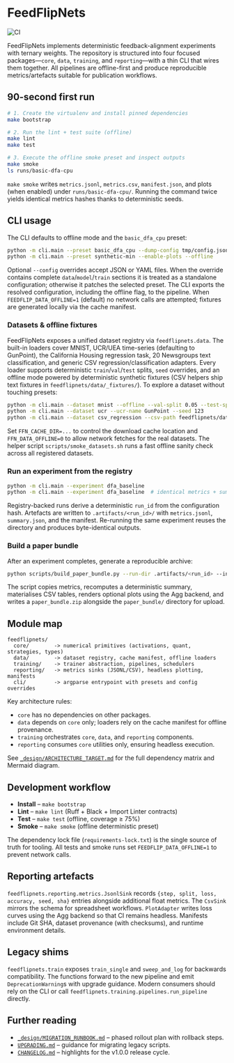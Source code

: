 # FeedFlipNets

![CI](https://github.com/akigogikar/FeedFlipNets/actions/workflows/ci.yml/badge.svg)

FeedFlipNets implements deterministic feedback-alignment experiments with ternary
weights. The repository is structured into four focused packages—`core`, `data`,
`training`, and `reporting`—with a thin CLI that wires them together. All
pipelines are offline-first and produce reproducible metrics/artefacts suitable
for publication workflows.

## 90-second first run

```bash
# 1. Create the virtualenv and install pinned dependencies
make bootstrap

# 2. Run the lint + test suite (offline)
make lint
make test

# 3. Execute the offline smoke preset and inspect outputs
make smoke
ls runs/basic-dfa-cpu
```

`make smoke` writes `metrics.jsonl`, `metrics.csv`, `manifest.json`, and plots
(when enabled) under `runs/basic-dfa-cpu/`. Running the command twice yields
identical metrics hashes thanks to deterministic seeds.

## CLI usage

The CLI defaults to offline mode and the `basic_dfa_cpu` preset:

```bash
python -m cli.main --preset basic_dfa_cpu --dump-config tmp/config.json
python -m cli.main --preset synthetic-min --enable-plots --offline
```

Optional `--config` overrides accept JSON or YAML files. When the override
contains complete `data`/`model`/`train` sections it is treated as a standalone
configuration; otherwise it patches the selected preset. The CLI exports the
resolved configuration, including the offline flag, to the pipeline. When
`FEEDFLIP_DATA_OFFLINE=1` (default) no network calls are attempted; fixtures are
generated locally via the cache manifest.

### Datasets & offline fixtures

FeedFlipNets exposes a unified dataset registry via `feedflipnets.data`. The
built-in loaders cover MNIST, UCR/UEA time-series (defaulting to GunPoint), the
California Housing regression task, 20 Newsgroups text classification, and
generic CSV regression/classification adapters. Every loader supports
deterministic `train`/`val`/`test` splits, `seed` overrides, and an offline mode
powered by deterministic synthetic fixtures (CSV helpers ship text fixtures in
`feedflipnets/data/_fixtures/`). To explore a dataset without touching presets:

```bash
python -m cli.main --dataset mnist --offline --val-split 0.05 --test-split 0.1
python -m cli.main --dataset ucr --ucr-name GunPoint --seed 123
python -m cli.main --dataset csv_regression --csv-path feedflipnets/data/_fixtures/csv_regression_fixture.csv
```

Set `FFN_CACHE_DIR=...` to control the download cache location and
`FFN_DATA_OFFLINE=0` to allow network fetches for the real datasets. The helper
script `scripts/smoke_datasets.sh` runs a fast offline sanity check across all
registered datasets.

### Run an experiment from the registry

```bash
python -m cli.main --experiment dfa_baseline
python -m cli.main --experiment dfa_baseline  # identical metrics + summary bytes
```

Registry-backed runs derive a deterministic `run_id` from the configuration
hash. Artefacts are written to `.artifacts/<run_id>/` with
`metrics.jsonl`, `summary.json`, and the manifest. Re-running the same
experiment reuses the directory and produces byte-identical outputs.

### Build a paper bundle

After an experiment completes, generate a reproducible archive:

```bash
python scripts/build_paper_bundle.py --run-dir .artifacts/<run_id> --include-plots
```

The script copies metrics, recomputes a deterministic summary, materialises
CSV tables, renders optional plots using the Agg backend, and writes a
`paper_bundle.zip` alongside the `paper_bundle/` directory for upload.

## Module map

```text
feedflipnets/
  core/        -> numerical primitives (activations, quant, strategies, types)
  data/        -> dataset registry, cache manifest, offline loaders
  training/    -> trainer abstraction, pipelines, schedulers
  reporting/   -> metrics sinks (JSONL/CSV), headless plotting, manifests
  cli/         -> argparse entrypoint with presets and config overrides
```

Key architecture rules:

- `core` has no dependencies on other packages.
- `data` depends on `core` only; loaders rely on the cache manifest for offline
  provenance.
- `training` orchestrates `core`, `data`, and `reporting` components.
- `reporting` consumes `core` utilities only, ensuring headless execution.

See [`_design/ARCHITECTURE_TARGET.md`](./_design/ARCHITECTURE_TARGET.md) for the
full dependency matrix and Mermaid diagram.

## Development workflow

- **Install** – `make bootstrap`
- **Lint** – `make lint` (Ruff + Black + Import Linter contracts)
- **Test** – `make test` (offline, coverage ≥ 75%)
- **Smoke** – `make smoke` (offline deterministic preset)

The dependency lock file (`requirements-lock.txt`) is the single source of truth
for tooling. All tests and smoke runs set `FEEDFLIP_DATA_OFFLINE=1` to prevent
network calls.

## Reporting artefacts

`feedflipnets.reporting.metrics.JsonlSink` records `{step, split, loss,
accuracy, seed, sha}` entries alongside additional float metrics. The
`CsvSink` mirrors the schema for spreadsheet workflows. `PlotAdapter` writes
loss curves using the Agg backend so that CI remains headless. Manifests include
Git SHA, dataset provenance (with checksums), and runtime environment details.

## Legacy shims

`feedflipnets.train` exposes `train_single` and `sweep_and_log` for backwards
compatibility. The functions forward to the new pipeline and emit
`DeprecationWarning`s with upgrade guidance. Modern consumers should rely on the
CLI or call `feedflipnets.training.pipelines.run_pipeline` directly.

## Further reading

- [`_design/MIGRATION_RUNBOOK.md`](./_design/MIGRATION_RUNBOOK.md) – phased
  rollout plan with rollback steps.
- [`UPGRADING.md`](./UPGRADING.md) – guidance for migrating legacy scripts.
- [`CHANGELOG.md`](./CHANGELOG.md) – highlights for the v1.0.0 release cycle.
